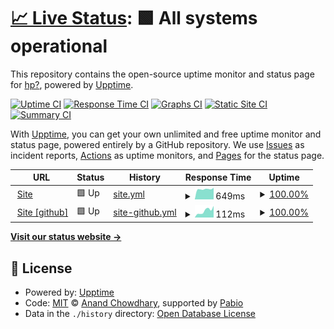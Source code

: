 # [📈 Live Status](https://https://status.motionarium.top/): <!--live status--> **🟩 All systems operational**

This repository contains the open-source uptime monitor and status page for [hp?](motionarium.top), powered by [Upptime](https://github.com/upptime/upptime).

[![Uptime CI](https://github.com/motionarium/upptime/workflows/Uptime%20CI/badge.svg)](https://github.com/motionarium/upptime/actions?query=workflow%3A%22Uptime+CI%22)
[![Response Time CI](https://github.com/motionarium/upptime/workflows/Response%20Time%20CI/badge.svg)](https://github.com/motionarium/upptime/actions?query=workflow%3A%22Response+Time+CI%22)
[![Graphs CI](https://github.com/motionarium/upptime/workflows/Graphs%20CI/badge.svg)](https://github.com/motionarium/upptime/actions?query=workflow%3A%22Graphs+CI%22)
[![Static Site CI](https://github.com/motionarium/upptime/workflows/Static%20Site%20CI/badge.svg)](https://github.com/motionarium/upptime/actions?query=workflow%3A%22Static+Site+CI%22)
[![Summary CI](https://github.com/motionarium/upptime/workflows/Summary%20CI/badge.svg)](https://github.com/motionarium/upptime/actions?query=workflow%3A%22Summary+CI%22)

With [Upptime](https://upptime.js.org), you can get your own unlimited and free uptime monitor and status page, powered entirely by a GitHub repository. We use [Issues](https://github.com/motionarium/upptime/issues) as incident reports, [Actions](https://github.com/motionarium/upptime/actions) as uptime monitors, and [Pages](https://https://status.motionarium.top/) for the status page.

<!--start: status pages-->
<!-- This summary is generated by Upptime (https://github.com/upptime/upptime) -->
<!-- Do not edit this manually, your changes will be overwritten -->
<!-- prettier-ignore -->
| URL | Status | History | Response Time | Uptime |
| --- | ------ | ------- | ------------- | ------ |
| <img alt="" src="https://icons.duckduckgo.com/ip3/motionarium.top.ico" height="13"> [Site](https://motionarium.top) | 🟩 Up | [site.yml](https://github.com/motionarium/upptime/commits/HEAD/history/site.yml) | <details><summary><img alt="Response time graph" src="./graphs/site/response-time-week.png" height="20"> 649ms</summary><br><a href="https://status.motionarium.top/history/site"><img alt="Response time 685" src="https://img.shields.io/endpoint?url=https%3A%2F%2Fraw.githubusercontent.com%2Fmotionarium%2Fupptime%2FHEAD%2Fapi%2Fsite%2Fresponse-time.json"></a><br><a href="https://status.motionarium.top/history/site"><img alt="24-hour response time 631" src="https://img.shields.io/endpoint?url=https%3A%2F%2Fraw.githubusercontent.com%2Fmotionarium%2Fupptime%2FHEAD%2Fapi%2Fsite%2Fresponse-time-day.json"></a><br><a href="https://status.motionarium.top/history/site"><img alt="7-day response time 649" src="https://img.shields.io/endpoint?url=https%3A%2F%2Fraw.githubusercontent.com%2Fmotionarium%2Fupptime%2FHEAD%2Fapi%2Fsite%2Fresponse-time-week.json"></a><br><a href="https://status.motionarium.top/history/site"><img alt="30-day response time 661" src="https://img.shields.io/endpoint?url=https%3A%2F%2Fraw.githubusercontent.com%2Fmotionarium%2Fupptime%2FHEAD%2Fapi%2Fsite%2Fresponse-time-month.json"></a><br><a href="https://status.motionarium.top/history/site"><img alt="1-year response time 685" src="https://img.shields.io/endpoint?url=https%3A%2F%2Fraw.githubusercontent.com%2Fmotionarium%2Fupptime%2FHEAD%2Fapi%2Fsite%2Fresponse-time-year.json"></a></details> | <details><summary><a href="https://status.motionarium.top/history/site">100.00%</a></summary><a href="https://status.motionarium.top/history/site"><img alt="All-time uptime 95.56%" src="https://img.shields.io/endpoint?url=https%3A%2F%2Fraw.githubusercontent.com%2Fmotionarium%2Fupptime%2FHEAD%2Fapi%2Fsite%2Fuptime.json"></a><br><a href="https://status.motionarium.top/history/site"><img alt="24-hour uptime 100.00%" src="https://img.shields.io/endpoint?url=https%3A%2F%2Fraw.githubusercontent.com%2Fmotionarium%2Fupptime%2FHEAD%2Fapi%2Fsite%2Fuptime-day.json"></a><br><a href="https://status.motionarium.top/history/site"><img alt="7-day uptime 100.00%" src="https://img.shields.io/endpoint?url=https%3A%2F%2Fraw.githubusercontent.com%2Fmotionarium%2Fupptime%2FHEAD%2Fapi%2Fsite%2Fuptime-week.json"></a><br><a href="https://status.motionarium.top/history/site"><img alt="30-day uptime 89.30%" src="https://img.shields.io/endpoint?url=https%3A%2F%2Fraw.githubusercontent.com%2Fmotionarium%2Fupptime%2FHEAD%2Fapi%2Fsite%2Fuptime-month.json"></a><br><a href="https://status.motionarium.top/history/site"><img alt="1-year uptime 95.56%" src="https://img.shields.io/endpoint?url=https%3A%2F%2Fraw.githubusercontent.com%2Fmotionarium%2Fupptime%2FHEAD%2Fapi%2Fsite%2Fuptime-year.json"></a></details>
| <img alt="" src="https://icons.duckduckgo.com/ip3/motionarium.github.io.ico" height="13"> [Site [github]](https://motionarium.github.io) | 🟩 Up | [site-github.yml](https://github.com/motionarium/upptime/commits/HEAD/history/site-github.yml) | <details><summary><img alt="Response time graph" src="./graphs/site-github/response-time-week.png" height="20"> 112ms</summary><br><a href="https://status.motionarium.top/history/site-github"><img alt="Response time 97" src="https://img.shields.io/endpoint?url=https%3A%2F%2Fraw.githubusercontent.com%2Fmotionarium%2Fupptime%2FHEAD%2Fapi%2Fsite-github%2Fresponse-time.json"></a><br><a href="https://status.motionarium.top/history/site-github"><img alt="24-hour response time 91" src="https://img.shields.io/endpoint?url=https%3A%2F%2Fraw.githubusercontent.com%2Fmotionarium%2Fupptime%2FHEAD%2Fapi%2Fsite-github%2Fresponse-time-day.json"></a><br><a href="https://status.motionarium.top/history/site-github"><img alt="7-day response time 112" src="https://img.shields.io/endpoint?url=https%3A%2F%2Fraw.githubusercontent.com%2Fmotionarium%2Fupptime%2FHEAD%2Fapi%2Fsite-github%2Fresponse-time-week.json"></a><br><a href="https://status.motionarium.top/history/site-github"><img alt="30-day response time 103" src="https://img.shields.io/endpoint?url=https%3A%2F%2Fraw.githubusercontent.com%2Fmotionarium%2Fupptime%2FHEAD%2Fapi%2Fsite-github%2Fresponse-time-month.json"></a><br><a href="https://status.motionarium.top/history/site-github"><img alt="1-year response time 97" src="https://img.shields.io/endpoint?url=https%3A%2F%2Fraw.githubusercontent.com%2Fmotionarium%2Fupptime%2FHEAD%2Fapi%2Fsite-github%2Fresponse-time-year.json"></a></details> | <details><summary><a href="https://status.motionarium.top/history/site-github">100.00%</a></summary><a href="https://status.motionarium.top/history/site-github"><img alt="All-time uptime 100.00%" src="https://img.shields.io/endpoint?url=https%3A%2F%2Fraw.githubusercontent.com%2Fmotionarium%2Fupptime%2FHEAD%2Fapi%2Fsite-github%2Fuptime.json"></a><br><a href="https://status.motionarium.top/history/site-github"><img alt="24-hour uptime 100.00%" src="https://img.shields.io/endpoint?url=https%3A%2F%2Fraw.githubusercontent.com%2Fmotionarium%2Fupptime%2FHEAD%2Fapi%2Fsite-github%2Fuptime-day.json"></a><br><a href="https://status.motionarium.top/history/site-github"><img alt="7-day uptime 100.00%" src="https://img.shields.io/endpoint?url=https%3A%2F%2Fraw.githubusercontent.com%2Fmotionarium%2Fupptime%2FHEAD%2Fapi%2Fsite-github%2Fuptime-week.json"></a><br><a href="https://status.motionarium.top/history/site-github"><img alt="30-day uptime 100.00%" src="https://img.shields.io/endpoint?url=https%3A%2F%2Fraw.githubusercontent.com%2Fmotionarium%2Fupptime%2FHEAD%2Fapi%2Fsite-github%2Fuptime-month.json"></a><br><a href="https://status.motionarium.top/history/site-github"><img alt="1-year uptime 100.00%" src="https://img.shields.io/endpoint?url=https%3A%2F%2Fraw.githubusercontent.com%2Fmotionarium%2Fupptime%2FHEAD%2Fapi%2Fsite-github%2Fuptime-year.json"></a></details>

<!--end: status pages-->

[**Visit our status website →**](https://status.motionarium.top/)

## 📄 License

- Powered by: [Upptime](https://github.com/upptime/upptime)
- Code: [MIT](./LICENSE) © [Anand Chowdhary](https://anandchowdhary.com), supported by [Pabio](https://pabio.com)
- Data in the `./history` directory: [Open Database License](https://opendatacommons.org/licenses/odbl/1-0/)
